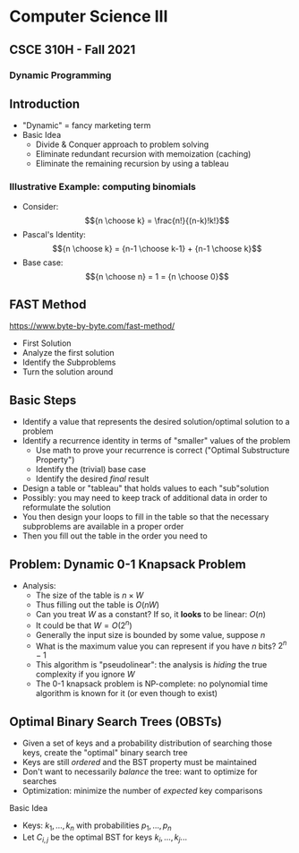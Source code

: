 
# Computer Science III
## CSCE 310H - Fall 2021
### Dynamic Programming

## Introduction

* "Dynamic" = fancy marketing term
* Basic Idea
  * Divide & Conquer approach to problem solving
  * Eliminate redundant recursion with memoization (caching)
  * Eliminate the remaining recursion by using a tableau

### Illustrative Example: computing binomials

* Consider:
  $${n \choose k} = \frac{n!}{(n-k)!k!}$$
* Pascal's Identity:
$${n \choose k} = {n-1 \choose k-1} + {n-1 \choose k}$$
* Base case:
  $${n \choose n} = 1 = {n \choose 0}$$

## FAST Method

https://www.byte-by-byte.com/fast-method/

* First Solution
* Analyze the first solution
* Identify the *S*ubproblems
* Turn the solution around

## Basic Steps

* Identify a value that represents the desired solution/optimal solution to a problem
* Identify a recurrence identity in terms of "smaller" values of the problem
   * Use math to prove your recurrence is correct ("Optimal Substructure Property")
   * Identify the (trivial) base case
   * Identify the desired *final* result
* Design a table or "tableau" that holds values to each "sub"solution
* Possibly: you may need to keep track of additional data in order to reformulate the solution
* You then design your loops to fill in the table so that the necessary subproblems are available in a proper order
* Then you fill out the table in the order you need to

## Problem: Dynamic 0-1 Knapsack Problem

* Analysis:
  * The size of the table is $n \times W$
  * Thus filling out the table is $O(nW)$
  * Can you treat $W$ as a constant?  If so, it **looks** to be linear: $O(n)$
  * It could be that $W = O(2^n)$
  * Generally the input size is bounded by some value, suppose $n$
  * What is the maximum value you can represent  if you have $n$ bits?  $2^n - 1$
  * This algorithm is "pseudolinear": the analysis is *hiding* the true complexity if you ignore $W$
  * The 0-1 knapsack problem is $\mathsf{NP}$-complete: no polynomial time algorithm is known for it (or even though to exist)

## Optimal Binary Search Trees (OBSTs)

* Given a set of keys and a probability distribution of searching those keys, create the "optimal" binary search tree
* Keys are still *ordered* and the BST property must be maintained
* Don't want to necessarily *balance* the tree: want to optimize for searches
* Optimization: minimize the number of *expected* key comparisons

Basic Idea

* Keys: $k_1, \ldots, k_n$ with probabilities $p_1, \ldots, p_n$
* Let $C_{i,j}$ be the optimal BST for keys $k_i, \ldots, k_j$...


```text





```
